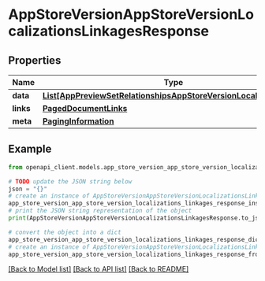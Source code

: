 # AppStoreVersionAppStoreVersionLocalizationsLinkagesResponse


## Properties

Name | Type | Description | Notes
------------ | ------------- | ------------- | -------------
**data** | [**List[AppPreviewSetRelationshipsAppStoreVersionLocalizationData]**](AppPreviewSetRelationshipsAppStoreVersionLocalizationData.md) |  | 
**links** | [**PagedDocumentLinks**](PagedDocumentLinks.md) |  | 
**meta** | [**PagingInformation**](PagingInformation.md) |  | [optional] 

## Example

```python
from openapi_client.models.app_store_version_app_store_version_localizations_linkages_response import AppStoreVersionAppStoreVersionLocalizationsLinkagesResponse

# TODO update the JSON string below
json = "{}"
# create an instance of AppStoreVersionAppStoreVersionLocalizationsLinkagesResponse from a JSON string
app_store_version_app_store_version_localizations_linkages_response_instance = AppStoreVersionAppStoreVersionLocalizationsLinkagesResponse.from_json(json)
# print the JSON string representation of the object
print(AppStoreVersionAppStoreVersionLocalizationsLinkagesResponse.to_json())

# convert the object into a dict
app_store_version_app_store_version_localizations_linkages_response_dict = app_store_version_app_store_version_localizations_linkages_response_instance.to_dict()
# create an instance of AppStoreVersionAppStoreVersionLocalizationsLinkagesResponse from a dict
app_store_version_app_store_version_localizations_linkages_response_from_dict = AppStoreVersionAppStoreVersionLocalizationsLinkagesResponse.from_dict(app_store_version_app_store_version_localizations_linkages_response_dict)
```
[[Back to Model list]](../README.md#documentation-for-models) [[Back to API list]](../README.md#documentation-for-api-endpoints) [[Back to README]](../README.md)


